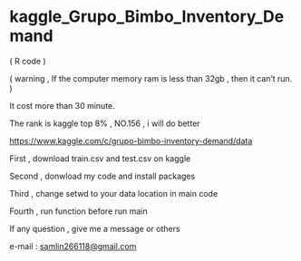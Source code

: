 # kaggle_Grupo_Bimbo_Inventory_Demand

( R code )

( warning , If the computer memory ram is less than 32gb , then it can’t run. )

It cost more than 30 minute.

The rank is kaggle top 8% , NO.156 , i will do better

https://www.kaggle.com/c/grupo-bimbo-inventory-demand/data

First , download train.csv and test.csv on kaggle

Second , donwload my code and install packages

Third , change setwd to your data location in main code

Fourth , run function before run main

If any question , give me a message or others

e-mail : samlin266118@gmail.com
